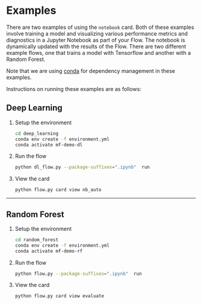 # Examples

There are two examples of using the `notebook` card.  Both of these examples involve training a model and visualizing various performance metrics and diagnostics in a Jupyter Notebook as part of your Flow.  The notebook is dynamically updated with the results of the Flow.  There are two different example flows, one that trains a model with Tensorflow and another with a Random Forest.  

Note that we are using [conda](https://docs.conda.io/en/latest/) for dependency management in these examples.


Instructions on running these examples are as follows:

## Deep Learning

1. Setup the environment

    ```bash
    cd deep_learning
    conda env create -f environment.yml
    conda activate mf-demo-dl
    ```

2. Run the flow
    ```bash
    python dl_flow.py --package-suffixes=".ipynb"  run 
    ```

3. View the card

    ```python
    python flow.py card view nb_auto
    ```

---

## Random Forest

1. Setup the environment

    ```bash
    cd random_forest
    conda env create -f environment.yml
    conda activate mf-demo-rf
    ```

 2. Run the flow
    ```bash
    python flow.py --package-suffixes=".ipynb"  run 
    ```

3. View the card

    ```python
    python flow.py card view evaluate
    ```   